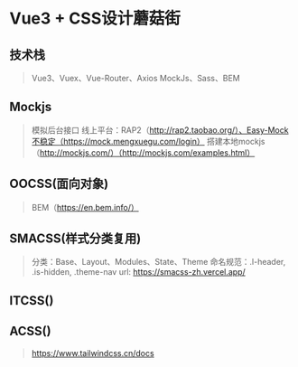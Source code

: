# Vue3 + CSS设计蘑菇街

## 技术栈
 > Vue3、Vuex、Vue-Router、Axios
 > MockJs、Sass、BEM

## Mockjs
 > 模拟后台接口
 > 线上平台：RAP2（http://rap2.taobao.org/）、Easy-Mock不稳定（https://mock.mengxuegu.com/login）
 > 搭建本地mockjs（http://mockjs.com/）（http://mockjs.com/examples.html）

## OOCSS(面向对象)
 > BEM（https://en.bem.info/）
## SMACSS(样式分类复用)
 > 分类：Base、Layout、Modules、State、Theme
 > 命名规范：.l-header, .is-hidden, .theme-nav
 > url: https://smacss-zh.vercel.app/

## ITCSS()

## ACSS()
  > https://www.tailwindcss.cn/docs